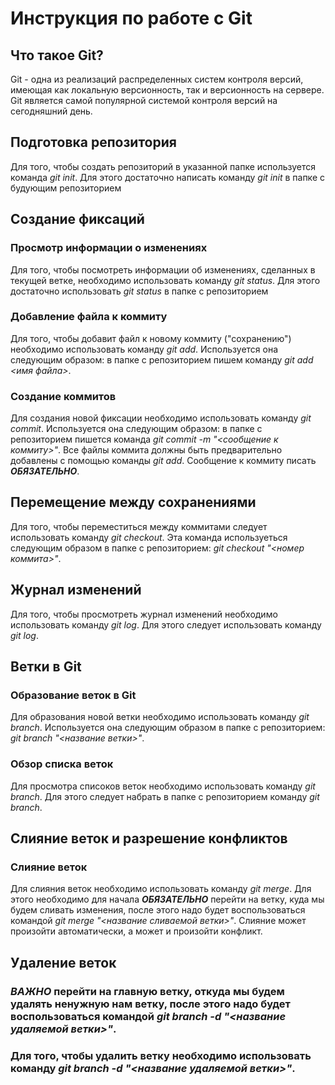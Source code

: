 # Инструкция по работе с Git

## Что такое Git?

Git - одна из реализаций распределенных систем контроля версий, имеющая как локальную версионность, так и версионность на сервере. Git является самой популярной системой контроля версий на сегодняшний день.

## Подготовка репозитория

Для того, чтобы создать репозиторий в указанной папке используется команда *git init*. Для этого достаточно написать команду *git init* в папке с будующим репозиторием

## Создание фиксаций

### Просмотр информации о изменениях

Для того, чтобы посмотреть информации об изменениях, сделанных в текущей ветке, необходимо использовать команду *git status*. Для этого достаточно использовать *git status* в папке с репозиторием

### Добавление файла к коммиту

Для того, чтобы добавит файл к новому коммиту ("сохранению") необходимо использовать команду *git add*. Используется она следующим образом: в папке с репозиторием пишем команду *git add <имя файла>*.

### Создание коммитов

Для создания новой фиксации необходимо использовать команду *git commit*. Используется она следующим образом: в папке с репозиторием пишется команда *git commit -m "<сообщение к коммиту>"*. Все файлы коммита должны быть предварительно добавлены с помощью команды *git add*. Сообщение к коммиту писать ***ОБЯЗАТЕЛЬНО***.

## Перемещение между сохранениями

Для того, чтобы переместиться между коммитами следует использовать команду *git checkout*. Эта команда используеться следующим образом в папке с репозиторием: *git checkout "<номер коммита>"*.

## Журнал изменений

Для того, чтобы просмотреть журнал изменений необходимо использовать команду *git log*. Для этого следует использовать команду *git log*.

## Ветки в Git

### Образование веток в Git

Для образования новой ветки необходимо использовать команду *git branch*. Используется она следующим образом в папке с репозиторием: *git branch "<название ветки>"*.

### Обзор списка веток

Для просмотра списоков веток необходимо использовать команду *git branch*. Для этого следует набрать в папке с репозиторием команду *git branch*.

## Слияние веток и разрешение конфликтов

### Слияние веток

Для слияния веток необходимо использовать команду *git merge*. Для этого необходимо для начала ***ОБЯЗАТЕЛЬНО*** перейти на ветку, куда мы будем сливать изменения, после этого надо будет воспользоваться командой *git merge "<название сливаемой ветки>"*. Слияние может произойти автоматически, а может и произойти конфликт.

## Удаление веток

### ***ВАЖНО*** перейти на главную ветку, откуда мы будем удалять ненужную нам ветку, после этого надо будет воспользоваться командой *git branch -d "<название удаляемой ветки>"*.

### Для того, чтобы удалить ветку необходимо использовать команду *git branch -d "<название удаляемой ветки>"*.